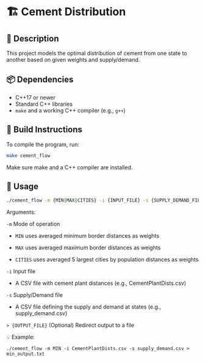 # 🏗️ Cement Distribution

## 📄 Description
This project models the optimal distribution of cement from one state to another based on given weights and supply/demand.

## 📦 Dependencies
- C++17 or newer
- Standard C++ libraries
- `make` and a working C++ compiler (e.g., `g++`)

## 🔧 Build Instructions
To compile the program, run:

```bash
make cement_flow
```

Make sure make and a C++ compiler are installed.

## 🚀 Usage
```bash
./cement_flow -m {MIN|MAX|CITIES} -i {INPUT_FILE} -s {SUPPLY_DEMAND_FILE} > {OUTPUT_FILE (optional)}
```
Arguments:

`-m` Mode of operation
- `MIN` uses averaged minimum border distances as weights

- `MAX` uses averaged maximum border distances as weights

- `CITIES` uses averaged 5 largest cities by population distances as weights

`-i` Input file
- A CSV file with cement plant distances (e.g., CementPlantDists.csv)

`-s` Supply/Demand file
- A CSV file defining the supply and demand at states (e.g., supply_demand.csv)

`> {OUTPUT_FILE}` (Optional) Redirect output to a file

💡 Example:
```
./cement_flow -m MIN -i CementPlantDists.csv -s supply_demand.csv > min_output.txt
```